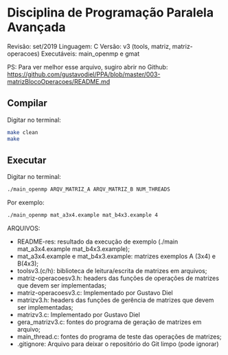 
# Disciplina de Programação Paralela Avançada

Revisão: set/2019
Linguagem: C
Versão: v3 (tools, matriz, matriz-operacoes)
Executáveis: main_openmp e gmat


PS: Para ver melhor esse arquivo, sugiro abrir no Github: https://github.com/gustavodiel/PPA/blob/master/003-matrizBlocoOperacoes/README.md


## Compilar

Digitar no terminal:
```sh
make clean
make
```


## Executar

Digitar no terminal:
```sh
./main_openmp ARQV_MATRIZ_A ARQV_MATRIZ_B NUM_THREADS
```

Por exemplo:
```sh
./main_openmp mat_a3x4.example mat_b4x3.example 4
```

ARQUIVOS:
 * README-res: resultado da execução de exemplo (./main mat_a3x4.example mat_b4x3.example);
 * mat_a3x4.example e mat_b4x3.example: matrizes exemplos A (3x4) e B(4x3);
 * toolsv3.(c/h): biblioteca de leitura/escrita de matrizes em arquivos;
 * matriz-operacoesv3.h: headers das funções de operações de matrizes que devem ser implementadas;
 * matriz-operacoesv3.c: Implementado por Gustavo Diel
 * matrizv3.h: headers das funções de gerência de matrizes que devem ser implementadas;
 * matrizv3.c: Implementado por Gustavo Diel
 * gera_matrizv3.c: fontes do programa de geração de matrizes em arquivo;
 * main_thread.c: fontes do programa de teste das operações de matrizes;
 * .gitignore: Arquivo para deixar o repositório do Git limpo (pode ignorar)
